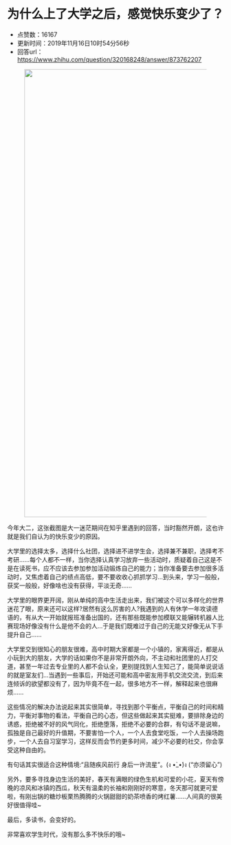 # 为什么上了大学之后，感觉快乐变少了？
- 点赞数：16167
- 更新时间：2019年11月16日10时54分56秒
- 回答url：https://www.zhihu.com/question/320168248/answer/873762207
<body>
 <p></p>
 <figure data-size="normal">
  <img src="https://picx.zhimg.com/50/v2-deb3709ebcb464ef361f558dd1356d00_720w.jpg?source=1940ef5c" data-rawwidth="1041" data-rawheight="1010" data-size="normal" data-original-token="v2-384eae2c6004e52d60d4ce09646252fd" data-default-watermark-src="https://picx.zhimg.com/50/v2-f1c83eb5e60b778f43bb0787c1ece485_720w.jpg?source=1940ef5c" class="origin_image zh-lightbox-thumb" width="1041" data-original="https://picx.zhimg.com/v2-deb3709ebcb464ef361f558dd1356d00_r.jpg?source=1940ef5c">
 </figure>
 <p data-pid="B0wuYUkn">今年大二，这张截图是大一迷茫期间在知乎里遇到的回答，当时豁然开朗，这也许就是我们自认为的快乐变少的原因。</p>
 <p data-pid="qNvOjGm-">大学里的选择太多，选择什么社团，选择进不进学生会，选择兼不兼职，选择考不考研……每个人都不一样，当你选择认真学习放弃一些活动时，质疑着自己这是不是在读死书，应不应该去参加参加活动锻炼自己的能力；当你准备要去参加很多活动时，又焦虑着自己的绩点高低，要不要收收心抓抓学习…到头来，学习一般般，获奖一般般，好像啥也没有获得，平淡无奇……</p>
 <p data-pid="Wmz56Nwi">大学里的眼界更开阔，刚从单纯的高中生活走出来，我们被这个可以多样化的世界迷花了眼，原来还可以这样?居然有这么厉害的人?我遇到的人有休学一年攻读德语的，有从大一开始就报班准备出国的，还有那些既能参加模联又能辗转机器人比赛现场好像没有什么是他不会的人…于是我们既难过于自己的无能又好像无从下手提升自己……</p>
 <p data-pid="V-Ri24EG">大学里交到很知心的朋友很难，高中时期大家都是一个小镇的，家离得近，都是从小玩到大的朋友，大学的话如果你不是非常开朗外向，不主动和社团里的人打交道，甚至一年过去专业里的人都不会认全，更别提找到人生知己了，能简单说说话的就是室友们…当遇到一些事后，开始还可能和高中密友用手机交流交流，到后来连倾诉的欲望都没有了，因为毕竟不在一起，很多地方不一样，解释起来也很麻烦……</p>
 <p data-pid="bwZwmIEx">这些情况的解决办法说起来其实很简单，寻找到那个平衡点，平衡自己的时间和精力，平衡对事物的看法，平衡自己的心态，但这些做起来其实挺难，要排除身边的诱惑，拒绝被不好的风气同化，拒绝堕落，拒绝不必要的合群，有句话不是说嘛，孤独是自己最好的升值期，不要害怕一个人，一个人去食堂吃饭，一个人去操场跑步，一个人去自习室学习，这样反而会节约更多时间，减少不必要的社交，你会享受这种自由的。</p>
 <p data-pid="togNEKPc">有句话其实很适合这种情境:“且随疾风前行 身后一许流星”。(ง •̀_•́)ง (“亦须留心”)</p>
 <p data-pid="A8SrpKiw">另外，要多寻找身边生活的美好，春天有满眼的绿色生机和可爱的小花，夏天有傍晚的凉风和冰镇的西瓜，秋天有温柔的长袖和刚刚好的寒意，冬天那可就更可爱啦，有刚出锅的糖炒板栗热腾腾的火锅甜甜的奶茶喷香的烤红薯……人间真的很美好很值得哇~</p>
 <p data-pid="SkF-N17H">最后，多读书，会变好的。</p>
 <p data-pid="la2b_Tt5">非常喜欢学生时代，没有那么多不快乐的哦~</p>
</body>